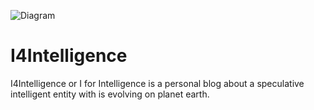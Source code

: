 ![Diagram](https://eduardopenag.github.io/I4Intelligence-I_logo)

# I4Intelligence
I4Intelligence or I for Intelligence is a personal blog about a speculative  intelligent entity with is evolving on planet earth.
